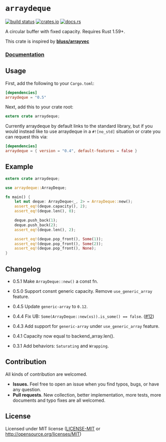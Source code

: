 # `arraydeque`

[![build status](https://travis-ci.org/andylokandy/arraydeque.svg?branch=master)](https://travis-ci.org/andylokandy/arraydeque)
[![crates.io](https://img.shields.io/crates/v/arraydeque.svg)](https://crates.io/crates/arraydeque)
[![docs.rs](https://docs.rs/arraydeque/badge.svg)](https://docs.rs/arraydeque)

A circular buffer with fixed capacity.  Requires Rust 1.59+.

This crate is inspired by [**bluss/arrayvec**](https://github.com/bluss/arrayvec)

### [**Documentation**](https://docs.rs/arraydeque)

## Usage

First, add the following to your `Cargo.toml`:

```toml
[dependencies]
arraydeque = "0.5"
```

Next, add this to your crate root:

```rust
extern crate arraydeque;
```

Currently arraydeque by default links to the standard library, but if you would
instead like to use arraydeque in a `#![no_std]` situation or crate you can
request this via:

```toml
[dependencies]
arraydeque = { version = "0.4", default-features = false }
```

## Example

```rust
extern crate arraydeque;

use arraydeque::ArrayDeque;

fn main() {
    let mut deque: ArrayDeque<_, 2> = ArrayDeque::new();
    assert_eq!(deque.capacity(), 2);
    assert_eq!(deque.len(), 0);

    deque.push_back(1);
    deque.push_back(2);
    assert_eq!(deque.len(), 2);

    assert_eq!(deque.pop_front(), Some(1));
    assert_eq!(deque.pop_front(), Some(2));
    assert_eq!(deque.pop_front(), None);
}
```

## Changelog

- 0.5.1 Make `ArrayDeque::new()` a const fn.

- 0.5.0 Support consnt generic capacity. Remove `use_generic_array` feature.

- 0.4.5 Update `generic-array` to `0.12`.

- 0.4.4 Fix UB: `Some(ArrayDeque::new(xs)).is_some() == false`. ([#12](https://github.com/andylokandy/arraydeque/issues/12))

- 0.4.3 Add support for `generic-array` under `use_generic_array` feature.

- 0.4.1 Capacity now equal to backend_array.len().

- 0.3.1 Add behaviors: `Saturating` and `Wrapping`.

## Contribution

All kinds of contribution are welcomed.

- **Issues.** Feel free to open an issue when you find typos, bugs, or have any question.
- **Pull requests**. New collection, better implementation, more tests, more documents and typo fixes are all welcomed.

## License

Licensed under MIT license ([LICENSE-MIT](LICENSE-MIT) or http://opensource.org/licenses/MIT)
